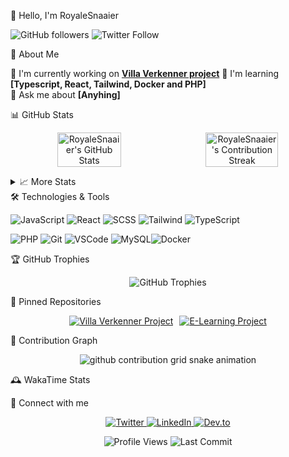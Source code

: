 👋 Hello, I'm RoyaleSnaaier
<p>
  <img src="https://img.shields.io/github/followers/RoyaleSnaaier?style=social" alt="GitHub followers"/>
  <img src="https://img.shields.io/twitter/follow/RoyaleSnaaier?style=social" alt="Twitter Follow"/>
</p>
💫 About Me
<div align="left">

🔭 I'm currently working on **[Villa Verkenner project](https://github.com/roc-ica/l7-pro-3-vakantie-villa-verkenner-2023-cannibal-coders)**
🌱 I'm learning **[Typescript, React, Tailwind, Docker and PHP]**  
💬 Ask me about **[Anyhing]**  

</div>

📊 GitHub Stats
<p align="center" style="display: flex; justify-content: center; gap: 10px;">
  <img src="https://github-readme-stats-git-masterrstaa-rickstaa.vercel.app/api?username=RoyaleSnaaier&show_icons=true&theme=radical" alt="RoyaleSnaaier's GitHub Stats" width="45%" />
  <img src="https://github-readme-streak-stats.herokuapp.com/?user=RoyaleSnaaier&theme=radical" alt="RoyaleSnaaier's Contribution Streak" width="48%" />
</p>
<details>
  <summary>📈 More Stats</summary>
    <p align="center" style="display: flex; justify-content: center; gap: 10px;">
      <img src="https://github-readme-stats-git-masterrstaa-rickstaa.vercel.app/api/top-langs/?username=RoyaleSnaaier&layout=compact&theme=radical" alt="Top Languages" width="25%" />
      <img src="https://github-profile-summary-cards.vercel.app/api/cards/profile-details?username=RoyaleSnaaier&theme=radical" alt="Profile Details" width="48%" />
    </p>
</details>
🛠️ Technologies & Tools
<p>
  <img src="https://img.shields.io/badge/Code-JavaScript-informational?style=flat&logo=javascript&logoColor=white&color=2bbc8a" alt="JavaScript"/>
  <img src="https://img.shields.io/badge/Code-React-informational?style=flat&logo=react&logoColor=white&color=2bbc8a" alt="React"/>
  <img src="https://img.shields.io/badge/Code-SCSS-informational?style=flat&logo=sass&logoColor=white&color=2bbc8a" alt="SCSS"/>
  <img src="https://img.shields.io/badge/Code-Tailwind-informational?style=flat&logo=tailwindcss&logoColor=white&color=2bbc8a" alt="Tailwind"/>
  <img src="https://img.shields.io/badge/Code-TypeScript-informational?style=flat&logo=typescript&logoColor=white&color=2bbc8a" alt="TypeScript"/>
</p>
<p>
  <img src="https://img.shields.io/badge/Code-PHP-informational?style=flat&logo=php&logoColor=white&color=2bbc8a" alt="PHP"/>
  <img src="https://img.shields.io/badge/Tools-Git-informational?style=flat&logo=git&logoColor=white&color=2bbc8a" alt="Git"/>
  <img src="https://img.shields.io/badge/Tools-VSCode-informational?style=flat&logo=visual-studio-code&logoColor=white&color=2bbc8a" alt="VSCode"/>
  <img src="https://img.shields.io/badge/Tools-MySQL-informational?style=flat&logo=mysql&logoColor=white&color=2bbc8a" alt="MySQL"/><img src="https://img.shields.io/badge/Tools-Docker-informational?style=flat&logo=docker&logoColor=white&color=2bbc8a" alt="Docker"/>



</p>
🏆 GitHub Trophies
<p align="center">
  <img src="https://github-profile-trophy.vercel.app/?username=RoyaleSnaaier&theme=onedark&row=1&column=6" alt="GitHub Trophies"/>
</p>
<!--START_SECTION:activity-->
<!-- This section will be automatically populated with your recent GitHub activities using a GitHub Action -->
<!--END_SECTION:activity-->

📌 Pinned Repositories
<p align="center" style="display: flex; justify-content: center; gap: 10px;">
    <a href="https://github.com/roc-ica/l7-pro-3-vakantie-villa-verkenner-2023-cannibal-coders">
        <img src="https://github-readme-stats-git-masterrstaa-rickstaa.vercel.app/api/pin/?username=roc-ica&repo=l7-pro-3-vakantie-villa-verkenner-2023-cannibal-coders&theme=radical" alt="Villa Verkenner Project"/>
    </a>
    <a href="https://github.com/roc-ica/l7-pro-2-e-learning-2023-RoyaleSnaaier">
        <img src="https://github-readme-stats.vercel.app/api/pin/?username=roc-ica&repo=l7-pro-2-e-learning-2023-RoyaleSnaaier&theme=radical" alt="E-Learning Project"/>
    </a>
</p>

🐍 Contribution Graph
<p align="center">
  <picture>
    <source media="(prefers-color-scheme: dark)" srcset="https://raw.githubusercontent.com/RoyaleSnaaier/RoyaleSnaaier/output/github-contribution-grid-snake-dark.svg">
    <source media="(prefers-color-scheme: light)" srcset="https://raw.githubusercontent.com/RoyaleSnaaier/RoyaleSnaaier/output/github-contribution-grid-snake.svg">
    <img alt="github contribution grid snake animation" src="https://raw.githubusercontent.com/RoyaleSnaaier/RoyaleSnaaier/output/github-contribution-grid-snake.svg">
  </picture>
</p>

🕰️ WakaTime Stats
<!--START_SECTION:waka-->
<!-- This section will be automatically populated with your WakaTime stats using a GitHub Action -->
<!--END_SECTION:waka-->

📱 Connect with me
<p align="center">
  <a href="https://twitter.com/RoyaleSnaaier">
    <img src="https://img.shields.io/badge/-Twitter-1DA1F2?style=for-the-badge&logo=twitter&logoColor=white" alt="Twitter"/>
  </a>
  <a href="https://www.linkedin.com/in/ingmar-van-rheenen-0a9392290/">
    <img src="https://img.shields.io/badge/-LinkedIn-0077B5?style=for-the-badge&logo=linkedin&logoColor=white" alt="LinkedIn"/>
  </a>
  <a href="https://dev.to/royalesnaaier">
    <img src="https://img.shields.io/badge/-Dev.to-0A0A0A?style=for-the-badge&logo=dev.to&logoColor=white" alt="Dev.to"/>
  </a>
</p>

<div align="center">
  <img src="https://komarev.com/ghpvc/?username=RoyaleSnaaier&color=green" alt="Profile Views"/>
  <img src="https://img.shields.io/github/last-commit/RoyaleSnaaier/RoyaleSnaaier" alt="Last Commit"/>
</div>

